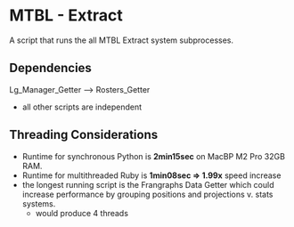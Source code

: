 # MTBL - Extract
A script that runs the all MTBL Extract system subprocesses.

## Dependencies
Lg_Manager_Getter --> Rosters_Getter
- all other scripts are independent

## Threading Considerations
- Runtime for synchronous Python is **2min15sec** on MacBP M2 Pro 32GB RAM.
- Runtime for multithreaded Ruby is **1min08sec => 1.99x** speed increase
- the longest running script is the Frangraphs Data Getter which could increase performance by grouping positions and projections v. stats systems.
    - would produce 4 threads
